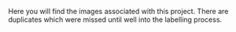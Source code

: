Here you will find the images associated with this project. There are duplicates which were missed until well into the labelling process.
